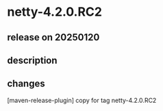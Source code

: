 # netty-4.2.0.RC2

## release on 20250120

## description

## changes

[maven-release-plugin] copy for tag netty-4.2.0.RC2

